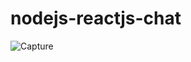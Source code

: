 # nodejs-reactjs-chat
![Capture](https://github.com/ThariSenanayake991qazxsw2/nodejs-reactjs-chat/assets/106215434/2960c5af-f194-499e-a5d8-723a1cf50f83)

